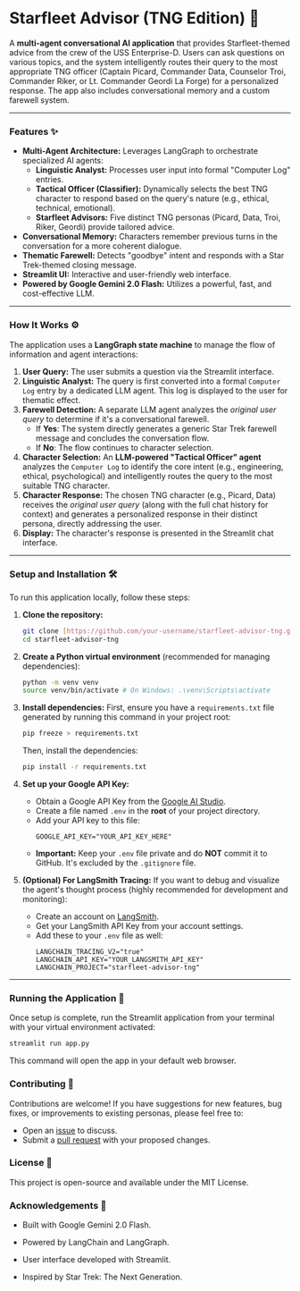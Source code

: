 # Starfleet Advisor (TNG Edition) 🚀

A **multi-agent conversational AI application** that provides Starfleet-themed advice from the crew of the USS Enterprise-D. 
Users can ask questions on various topics, and the system intelligently routes their query to the most appropriate TNG officer (Captain Picard, Commander Data, Counselor Troi, Commander Riker, or Lt. Commander Geordi La Forge) for a personalized response. 
The app also includes conversational memory and a custom farewell system.

---

### Features ✨

* **Multi-Agent Architecture:** Leverages LangGraph to orchestrate specialized AI agents:
    * **Linguistic Analyst:** Processes user input into formal "Computer Log" entries.
    * **Tactical Officer (Classifier):** Dynamically selects the best TNG character to respond based on the query's nature (e.g., ethical, technical, emotional).
    * **Starfleet Advisors:** Five distinct TNG personas (Picard, Data, Troi, Riker, Geordi) provide tailored advice.
* **Conversational Memory:** Characters remember previous turns in the conversation for a more coherent dialogue.
* **Thematic Farewell:** Detects "goodbye" intent and responds with a Star Trek-themed closing message.
* **Streamlit UI:** Interactive and user-friendly web interface.
* **Powered by Google Gemini 2.0 Flash:** Utilizes a powerful, fast, and cost-effective LLM.

---

### How It Works ⚙️

The application uses a **LangGraph state machine** to manage the flow of information and agent interactions:

1.  **User Query:** The user submits a question via the Streamlit interface.
2.  **Linguistic Analyst:** The query is first converted into a formal `Computer Log` entry by a dedicated LLM agent. This log is displayed to the user for thematic effect.
3.  **Farewell Detection:** A separate LLM agent analyzes the *original user query* to determine if it's a conversational farewell.
    * If **Yes**: The system directly generates a generic Star Trek farewell message and concludes the conversation flow.
    * If **No**: The flow continues to character selection.
4.  **Character Selection:** An **LLM-powered "Tactical Officer" agent** analyzes the `Computer Log` to identify the core intent (e.g., engineering, ethical, psychological) and intelligently routes the query to the most suitable TNG character.
5.  **Character Response:** The chosen TNG character (e.g., Picard, Data) receives the *original user query* (along with the full chat history for context) and generates a personalized response in their distinct persona, directly addressing the user.
6.  **Display:** The character's response is presented in the Streamlit chat interface.

---

### Setup and Installation 🛠️

To run this application locally, follow these steps:

1.  **Clone the repository:**
    ```bash
    git clone [https://github.com/your-username/starfleet-advisor-tng.git](https://github.com/your-username/starfleet-advisor-tng.git)
    cd starfleet-advisor-tng
    ```
2.  **Create a Python virtual environment** (recommended for managing dependencies):
    ```bash
    python -m venv venv
    source venv/bin/activate # On Windows: .\venv\Scripts\activate
    ```
3.  **Install dependencies:**
    First, ensure you have a `requirements.txt` file generated by running this command in your project root:
    ```bash
    pip freeze > requirements.txt
    ```
    Then, install the dependencies:
    ```bash
    pip install -r requirements.txt
    ```

4.  **Set up your Google API Key:**
    * Obtain a Google API Key from the [Google AI Studio](https://aistudio.google.com/app/apikey).
    * Create a file named `.env` in the **root** of your project directory.
    * Add your API key to this file:
        ```dotenv
        GOOGLE_API_KEY="YOUR_API_KEY_HERE"
        ```
    * **Important:** Keep your `.env` file private and do **NOT** commit it to GitHub. It's excluded by the `.gitignore` file.

5.  **(Optional) For LangSmith Tracing:** If you want to debug and visualize the agent's thought process (highly recommended for development and monitoring):
    * Create an account on [LangSmith](https://smith.langchain.com/).
    * Get your LangSmith API Key from your account settings.
    * Add these to your `.env` file as well:
        ```dotenv
        LANGCHAIN_TRACING_V2="true"
        LANGCHAIN_API_KEY="YOUR_LANGSMITH_API_KEY"
        LANGCHAIN_PROJECT="starfleet-advisor-tng"
        ```

---

### Running the Application 🚀

Once setup is complete, run the Streamlit application from your terminal with your virtual environment activated:

```bash
streamlit run app.py
```

This command will open the app in your default web browser.

### Contributing 🤝
Contributions are welcome! If you have suggestions for new features, bug fixes, or improvements to existing personas, please feel free to:

* Open an [issue](https://github.com/your-username/starfleet-advisor-tng/issues) to discuss.
* Submit a [pull request](https://github.com/your-username/starfleet-advisor-tng/pulls) with your proposed changes.

### License 📄
This project is open-source and available under the MIT License.

### Acknowledgements 🙏
* Built with Google Gemini 2.0 Flash.

* Powered by LangChain and LangGraph.

* User interface developed with Streamlit.

* Inspired by Star Trek: The Next Generation.
